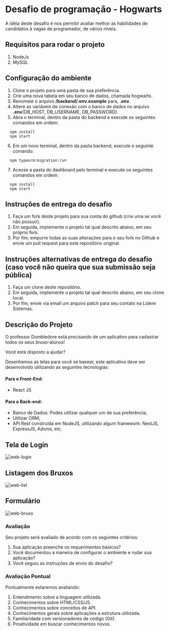
# Desafio de programação - Hogwarts

A idéia deste desafio é nos permitir avaliar melhor as habilidades de candidatos à vagas de programador, de vários níveis.

## Requisitos para rodar o projeto
1. NodeJs
2. MySQL

## Configuração do ambiente
1. Clone o projeto para uma pasta de sua preferência.
2. Crie uma nova tabela em seu banco de dados, chamada hogwarts.
3. Renomeie o arquivo **/backend/.env.example** para, **.env**.
4. Altere as variáveis de conexão com o banco de dados no arquivo **.env**(DB_HOST, DB_USERNAME, DB_PASSWORD).
5. Abra o terminal, dentro da pasta do backend e execute os seguintes comandos em ordem:
```shell
  npm install
  npm start
```
6. Em um novo terminal, dentro da pasta backend, execute o seguinte comando:
```shell
  npm typeorm:migration:run
```
7. Acesse a pasta do dashboard pelo terminal e execute os seguintes comandos em ordem:
```shell
  npm install
  npm start
```

## Instruções de entrega do desafio

1. Faça um fork deste projeto para sua conta do github (crie uma se você não possuir).
2. Em seguida, implemente o projeto tal qual descrito abaixo, em seu próprio fork.
3. Por fim, empurre todas as suas alterações para o seu fork no Github e envie um pull request para este repositório original.

## Instruções alternativas de entrega do desafio (caso você não queira que sua submissão seja pública)
1. Faça um clone deste repositório.
2. Em seguida, implemente o projeto tal qual descrito abaixo, em seu clone local.
3. Por fim, envie via email um arquivo patch para seu contato na Lidere Sistemas. 

## Descrição do Projeto
O professor Dumbledore está precisando de um aplicativo para cadastrar todos os seus bruxo-alunos!

Você está disposto a ajudar?

Desenhamos as telas para você se basear, este aplicativo deve ser desenvolvido utilizando as seguintes tecnologias:
#### Para o Front-End:
- React JS
#### Para o Back-end:
- Banco de Dados: Podes utilizar qualquer um de sua preferência;
- Utilizar ORM;
- API Rest construída em NodeJS, utilizando algum framework: NestJS, ExpressJS, Adonis, etc.

## Tela de Login

![web-login](WEB-LOGIN.png)

## Listagem dos Bruxos

![web-list](WEB-LIST.png)

## Formulário

![web-bruxo](WEB-BRUXO.png)


### Avaliação
Seu projeto será avaliado de acordo com os seguintes critérios:
1. Sua aplicação preenche os requerimentos básicos?
2. Você documentou a maneira de configurar o ambiente e rodar sua aplicação?
3. Você seguiu as instruções de envio do desafio?

### Avaliação Pontual
Pontualmente estaremos avaliando:

1. Entendimento sobre a linguagem utilizada.
2. Conhecimentos sobre HTML/CSS/JS.
3. Conhecimentos sobre conceitos de API.
4. Conhecimentos gerais sobre aplicações a estrutura utilizada.
5. Familiaridade com versionadores de código (Git).
6. Proatividade em buscar conhecimentos novos.
